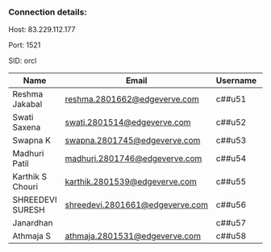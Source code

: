 ### Connection details:

Host: 83.229.112.177

Port: 1521

SID: orcl

| Name             | Email                           | Username | Password |
| ---------------- | ------------------------------- | -------- | -------- |
| Reshma Jakabal   | reshma.2801662@edgeverve.com    | c##u51   | u51      |
| Swati Saxena     | swati.2801514@edgeverve.com     | c##u52   | u52      |
| Swapna K         | swapna.2801745@edgeverve.com    | c##u53   | u53      |
| Madhuri Patil    | madhuri.2801746@edgeverve.com   | c##u54   | u54      |
| Karthik S Chouri | karthik.2801539@edgeverve.com   | c##u55   | u55      |
| SHREEDEVI SURESH | shreedevi.2801661@edgeverve.com | c##u56   | u56      |
| Janardhan        |                                 | c##u57   | u57      |
| Athmaja S        | athmaja.2801531@edgeverve.com   | c##u58   | u58      |

